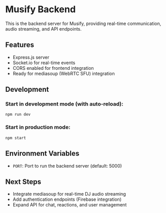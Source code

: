 # Musify Backend

This is the backend server for Musify, providing real-time communication, audio streaming, and API endpoints.

## Features
- Express.js server
- Socket.io for real-time events
- CORS enabled for frontend integration
- Ready for mediasoup (WebRTC SFU) integration

## Development

### Start in development mode (with auto-reload):
```
npm run dev
```

### Start in production mode:
```
npm start
```

## Environment Variables
- `PORT`: Port to run the backend server (default: 5000)

## Next Steps
- Integrate mediasoup for real-time DJ audio streaming
- Add authentication endpoints (Firebase integration)
- Expand API for chat, reactions, and user management
